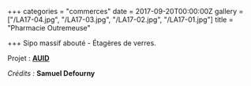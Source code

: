 +++
categories = "commerces"
date = 2017-09-20T00:00:00Z
gallery = ["/LA17-04.jpg", "/LA17-03.jpg", "/LA17-02.jpg", "/LA17-01.jpg"]
title = "Pharmacie Outremeuse"

+++
Sipo massif abouté - Étagères de verres.

Projet : [**AUID**](https://aiud.be/)

_Crédits :_ **Samuel Defourny**